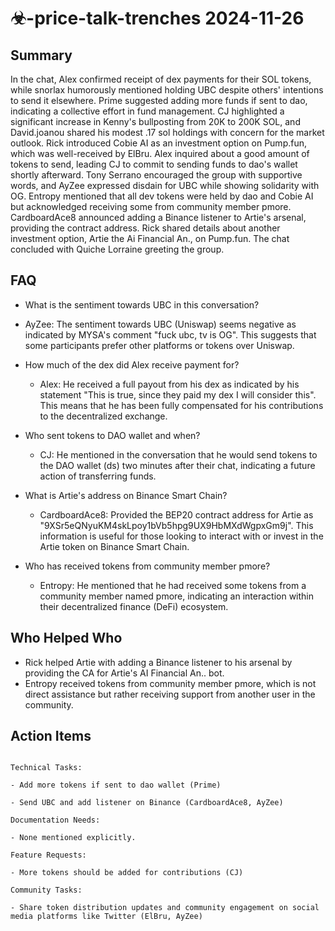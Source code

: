# ☣-price-talk-trenches 2024-11-26

## Summary

In the chat, Alex confirmed receipt of dex payments for their SOL tokens, while snorlax humorously mentioned holding UBC despite others' intentions to send it elsewhere. Prime suggested adding more funds if sent to dao, indicating a collective effort in fund management. CJ highlighted a significant increase in Kenny's bullposting from 20K to 200K SOL, and David.joanou shared his modest .17 sol holdings with concern for the market outlook. Rick introduced Cobie AI as an investment option on Pump.fun, which was well-received by ElBru. Alex inquired about a good amount of tokens to send, leading CJ to commit to sending funds to dao's wallet shortly afterward. Tony Serrano encouraged the group with supportive words, and AyZee expressed disdain for UBC while showing solidarity with OG. Entropy mentioned that all dev tokens were held by dao and Cobie AI but acknowledged receiving some from community member pmore. CardboardAce8 announced adding a Binance listener to Artie's arsenal, providing the contract address. Rick shared details about another investment option, Artie the Ai Financial An., on Pump.fun. The chat concluded with Quiche Lorraine greeting the group.

## FAQ

- What is the sentiment towards UBC in this conversation?
- AyZee: The sentiment towards UBC (Uniswap) seems negative as indicated by MYSA's comment "fuck ubc, tv is OG". This suggests that some participants prefer other platforms or tokens over Uniswap.

- How much of the dex did Alex receive payment for?

    - Alex: He received a full payout from his dex as indicated by his statement "This is true, since they paid my dex I will consider this". This means that he has been fully compensated for his contributions to the decentralized exchange.

- Who sent tokens to DAO wallet and when?

    - CJ: He mentioned in the conversation that he would send tokens to the DAO wallet (ds) two minutes after their chat, indicating a future action of transferring funds.

- What is Artie's address on Binance Smart Chain?

    - CardboardAce8: Provided the BEP20 contract address for Artie as "9XSr5eQNyuKM4skLpoy1bVb5hpg9UX9HbMXdWgpxGm9j". This information is useful for those looking to interact with or invest in the Artie token on Binance Smart Chain.

- Who has received tokens from community member pmore?
    - Entropy: He mentioned that he had received some tokens from a community member named pmore, indicating an interaction within their decentralized finance (DeFi) ecosystem.

## Who Helped Who

- Rick helped Artie with adding a Binance listener to his arsenal by providing the CA for Artie's AI Financial An.. bot.
- Entropy received tokens from community member pmore, which is not direct assistance but rather receiving support from another user in the community.

## Action Items

```

Technical Tasks:

- Add more tokens if sent to dao wallet (Prime)

- Send UBC and add listener on Binance (CardboardAce8, AyZee)

Documentation Needs:

- None mentioned explicitly.

Feature Requests:

- More tokens should be added for contributions (CJ)

Community Tasks:

- Share token distribution updates and community engagement on social media platforms like Twitter (ElBru, AyZee)

```
